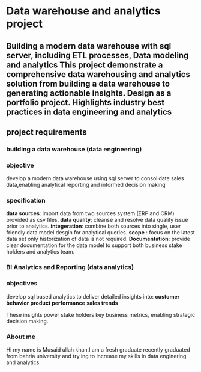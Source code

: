 # Data warehouse and analytics project
Building a modern data warehouse with sql server, including ETL processes, Data modeling and analytics
This project demonstrate a comprehensive data warehousing and analytics solution from building a data warehouse to generating actionable insights. Design as a portfolio project. Highlights industry best practices in data engineering and analytics
---
## project requirements

### building a data warehouse (data engineering)

### objective
develop a modern data warehouse using sql server to consolidate sales data,enabling analytical reporting and informed decision making

### specification
**data sources**: import data from two sources system (ERP  and CRM) provided as csv files.
**data quality**: cleanse and resolve data quality issue prior to analytics.
**integeration**: combine both sources into single, user friendly data model desgin for analytical queries.
**scope**       : focus on the latest data set only historization of data is not required.
**Documentation**: provide clear documentation for the data model to support both business stake holders and analytics team.

### BI Analytics and Reporting (data analytics)

### objectives

develop sql based analytics to deliver detailed insights into:
**customer behavior**
**product performance**
**sales trends**

These insights power stake holders key business metrics, enabling strategic decision making.

### About me 
Hi my name is Musaid ullah khan.I am a fresh graduate recently graduated from bahria university and try  ing to increase my skills in data enginering and analytics 





